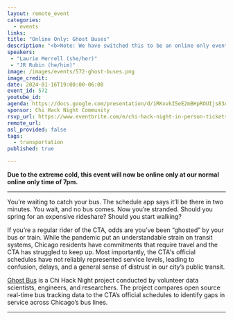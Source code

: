 ```yaml
---
layout: remote_event
categories:
  - events
links: 
title: "Online Only: Ghost Buses"
description: "<b>Note: We have switched this to be an online only event starting at 7pm.</b> Ghost Bus is a Chi Hack Night project conducted by volunteer data scientists, engineers, and researchers. The project compares open source real-time bus tracking data to the CTA’s official schedules to identify gaps in service across Chicago’s bus lines."
speakers:
 - "Laurie Merrell (she/her)" 
 - "JR Rubin (he/him)"
image: /images/events/572-ghost-buses.png
image_credit: 
date: 2024-01-16T19:00:00-06:00
event_id: 572
youtube_id: 
agenda: https://docs.google.com/presentation/d/1RKxvkI5eE2mBHpROUIjs83Aeh9-DnUATEUSDPDuCADc/edit#slide=id.g121c7120608_0_0
sponsor: Chi Hack Night Community
rsvp_url: https://www.eventbrite.com/e/chi-hack-night-in-person-tickets-655380890887
remote_url: 
asl_provided: false
tags: 
  - transportation
published: true

---
```


**Due to the extreme cold, this event will now be online only at our normal online only time of 7pm.**

---

You’re waiting to catch your bus. The schedule app says it’ll be there in two minutes. You wait, and no bus comes. Now you’re stranded. Should you spring for an expensive rideshare? Should you start walking?

If you’re a regular rider of the CTA, odds are you’ve been “ghosted” by your bus or train. While the pandemic put an understandable strain on transit systems, Chicago residents have commitments that require travel and the CTA has struggled to keep up. Most importantly, the CTA's official schedules have not reliably represented service levels, leading to confusion, delays, and a general sense of distrust in our city’s public transit.

[Ghost Bus](https://ghostbuses.com/) is a Chi Hack Night project conducted by volunteer data scientists, engineers, and researchers. The project compares open source real-time bus tracking data to the CTA’s official schedules to identify gaps in service across Chicago’s bus lines.

---
